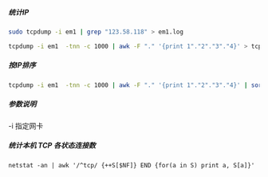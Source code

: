 ##### 统计IP

```bash
sudo tcpdump -i em1 | grep "123.58.118" > em1.log

tcpdump -i em1  -tnn -c 1000 | awk -F "." '{print 1"."2"."3"."4}' > tcp.log
```



##### 按IP排序

```bash
tcpdump -i em1  -tnn -c 1000 | awk -F "." '{print 1"."2"."3"."4}' | sort | uniq -c |sort -nr | head -n 10
```



##### 参数说明

-i 指定网卡



##### 统计本机 TCP 各状态连接数

```
netstat -an | awk '/^tcp/ {++S[$NF]} END {for(a in S) print a, S[a]}'
```

